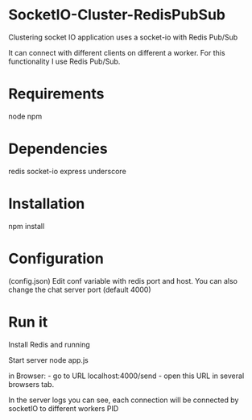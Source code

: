 # SocketIO-Cluster-RedisPubSub
Clustering socket IO application uses a socket-io with Redis Pub/Sub

It can connect with different clients on different a worker.
For this functionality I use Redis Pub/Sub.

# Requirements
node
npm

# Dependencies
redis
socket-io
express
underscore

# Installation
npm install

# Configuration
(config.json)
Edit conf variable with redis port and host. You can also change the chat server port (default 4000)

# Run it
Install Redis and running

Start server
node app.js

in Browser:
    - go to URL localhost:4000/send
    - open this URL in several browsers tab.

In the server logs you can see, each connection will be connected by socketIO to different workers PID